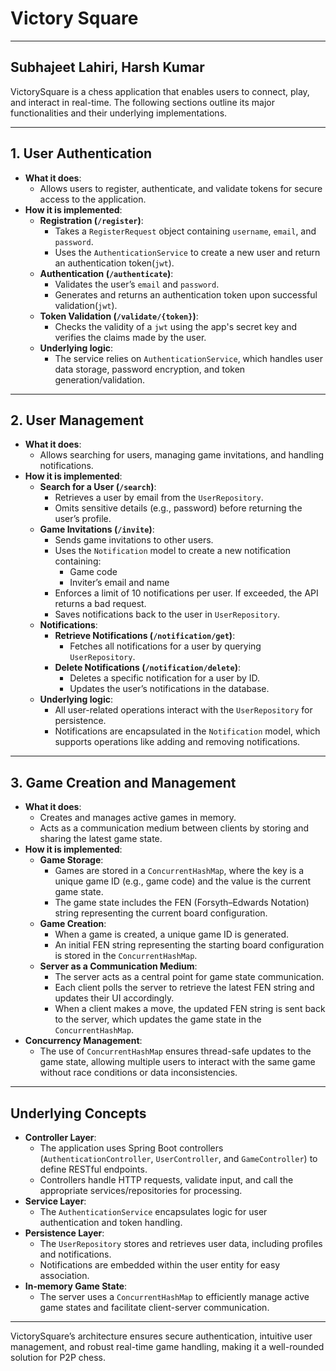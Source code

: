# Victory Square

---
Subhajeet Lahiri, Harsh Kumar
---

VictorySquare is a chess application that enables users to connect, play, and interact in real-time. The following sections outline its major functionalities and their underlying implementations.

---

## **1. User Authentication**
   - **What it does**:
     - Allows users to register, authenticate, and validate tokens for secure access to the application.
   - **How it is implemented**:
     - **Registration (`/register`)**: 
       - Takes a `RegisterRequest` object containing `username`, `email`, and `password`.
       - Uses the `AuthenticationService` to create a new user and return an authentication token(`jwt`).
     - **Authentication (`/authenticate`)**:
       - Validates the user’s `email` and `password`.
       - Generates and returns an authentication token upon successful validation(`jwt`).
     - **Token Validation (`/validate/{token}`)**:
       - Checks the validity of a `jwt` using the app's secret key and verifies the claims made by the user.
     - **Underlying logic**:
       - The service relies on `AuthenticationService`, which handles user data storage, password encryption, and token generation/validation.
---

## **2. User Management**
   - **What it does**:
     - Allows searching for users, managing game invitations, and handling notifications.
   - **How it is implemented**:
     - **Search for a User (`/search`)**:
       - Retrieves a user by email from the `UserRepository`.
       - Omits sensitive details (e.g., password) before returning the user’s profile.
     - **Game Invitations (`/invite`)**:
       - Sends game invitations to other users.
       - Uses the `Notification` model to create a new notification containing:
         - Game code
         - Inviter’s email and name
       - Enforces a limit of 10 notifications per user. If exceeded, the API returns a bad request.
       - Saves notifications back to the user in `UserRepository`.
     - **Notifications**:
       - **Retrieve Notifications (`/notification/get`)**:
         - Fetches all notifications for a user by querying `UserRepository`.
       - **Delete Notifications (`/notification/delete`)**:
         - Deletes a specific notification for a user by ID.
         - Updates the user’s notifications in the database.
     - **Underlying logic**:
       - All user-related operations interact with the `UserRepository` for persistence.
       - Notifications are encapsulated in the `Notification` model, which supports operations like adding and removing notifications.

---

## **3. Game Creation and Management**
   - **What it does**:
     - Creates and manages active games in memory.
     - Acts as a communication medium between clients by storing and sharing the latest game state.
   - **How it is implemented**:
     - **Game Storage**:
       - Games are stored in a `ConcurrentHashMap`, where the key is a unique game ID (e.g., game code) and the value is the current game state.
       - The game state includes the FEN (Forsyth–Edwards Notation) string representing the current board configuration.
     - **Game Creation**:
       - When a game is created, a unique game ID is generated.
       - An initial FEN string representing the starting board configuration is stored in the `ConcurrentHashMap`.
     - **Server as a Communication Medium**:
       - The server acts as a central point for game state communication.
       - Each client polls the server to retrieve the latest FEN string and updates their UI accordingly.
       - When a client makes a move, the updated FEN string is sent back to the server, which updates the game state in the `ConcurrentHashMap`.
   - **Concurrency Management**:
       - The use of `ConcurrentHashMap` ensures thread-safe updates to the game state, allowing multiple users to interact with the same game without race conditions or data inconsistencies.
---
## **Underlying Concepts**
   - **Controller Layer**:
     - The application uses Spring Boot controllers (`AuthenticationController`, `UserController`, and `GameController`) to define RESTful endpoints.
     - Controllers handle HTTP requests, validate input, and call the appropriate services/repositories for processing.
   - **Service Layer**:
     - The `AuthenticationService` encapsulates logic for user authentication and token handling.
   - **Persistence Layer**:
     - The `UserRepository` stores and retrieves user data, including profiles and notifications.
     - Notifications are embedded within the user entity for easy association.
   - **In-memory Game State**:
     - The server uses a `ConcurrentHashMap` to efficiently manage active game states and facilitate client-server communication.

---

VictorySquare’s architecture ensures secure authentication, intuitive user management, and robust real-time game handling, making it a well-rounded solution for P2P chess.


